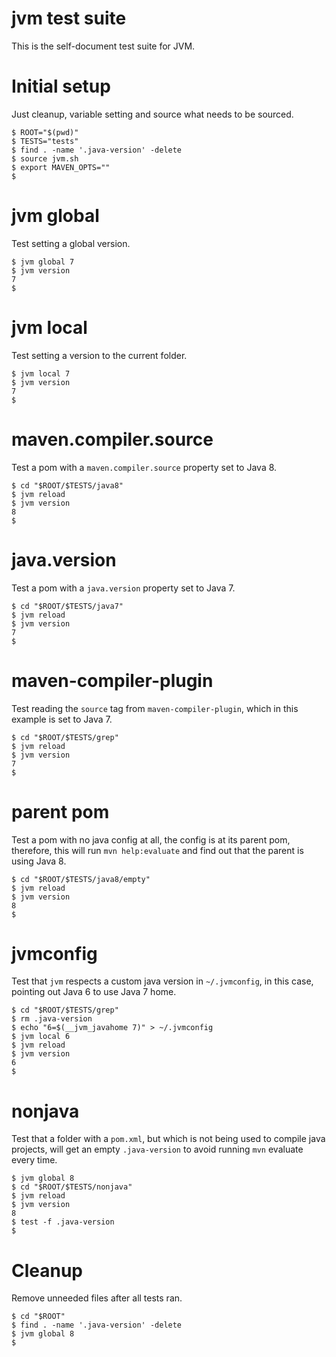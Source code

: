 # jvm test suite

This is the self-document test suite for JVM.

# Initial setup

Just cleanup, variable setting and source what needs to be sourced.

```console
$ ROOT="$(pwd)"
$ TESTS="tests"
$ find . -name '.java-version' -delete
$ source jvm.sh
$ export MAVEN_OPTS=""
$
```

# jvm global

Test setting a global version.

```console
$ jvm global 7
$ jvm version
7
$
```

# jvm local

Test setting a version to the current folder.

```console
$ jvm local 7
$ jvm version
7
$
```

# maven.compiler.source

Test a pom with a `maven.compiler.source` property set to Java 8.

```console
$ cd "$ROOT/$TESTS/java8"
$ jvm reload
$ jvm version
8
$
```

# java.version

Test a pom with a `java.version` property set to Java 7.

```console
$ cd "$ROOT/$TESTS/java7"
$ jvm reload
$ jvm version
7
$
```

# maven-compiler-plugin

Test reading the `source` tag from `maven-compiler-plugin`, which in this
example is set to Java 7.

```console
$ cd "$ROOT/$TESTS/grep"
$ jvm reload
$ jvm version
7
$
```

# parent pom

Test a pom with no java config at all, the config is at its parent pom,
therefore, this will run `mvn help:evaluate` and find out that the parent
is using Java 8.

```console
$ cd "$ROOT/$TESTS/java8/empty"
$ jvm reload
$ jvm version
8
$
```

# jvmconfig

Test that `jvm` respects a custom java version in `~/.jvmconfig`, in this case,
pointing out Java 6 to use Java 7 home.

```console
$ cd "$ROOT/$TESTS/grep"
$ rm .java-version
$ echo "6=$(__jvm_javahome 7)" > ~/.jvmconfig
$ jvm local 6
$ jvm reload
$ jvm version
6
$
```

# nonjava

Test that a folder with a `pom.xml`, but which is not being used to compile
java projects, will get an empty `.java-version` to avoid running `mvn`
evaluate every time.

```console
$ jvm global 8
$ cd "$ROOT/$TESTS/nonjava"
$ jvm reload
$ jvm version
8
$ test -f .java-version
$
```

# Cleanup

Remove unneeded files after all tests ran.

```console
$ cd "$ROOT"
$ find . -name '.java-version' -delete
$ jvm global 8
$
```
